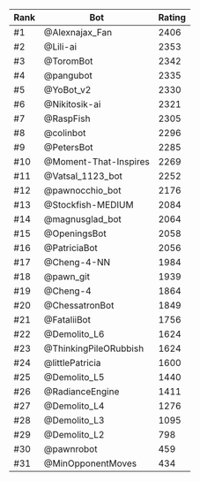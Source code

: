 Rank|Bot|Rating
---|---|---
#1|@Alexnajax_Fan|2406
#2|@Lili-ai|2353
#3|@ToromBot|2342
#4|@pangubot|2335
#5|@YoBot_v2|2330
#6|@Nikitosik-ai|2321
#7|@RaspFish|2305
#8|@colinbot|2296
#9|@PetersBot|2285
#10|@Moment-That-Inspires|2269
#11|@Vatsal_1123_bot|2252
#12|@pawnocchio_bot|2176
#13|@Stockfish-MEDIUM|2084
#14|@magnusglad_bot|2064
#15|@OpeningsBot|2058
#16|@PatriciaBot|2056
#17|@Cheng-4-NN|1984
#18|@pawn_git|1939
#19|@Cheng-4|1864
#20|@ChessatronBot|1849
#21|@FataliiBot|1756
#22|@Demolito_L6|1624
#23|@ThinkingPileORubbish|1624
#24|@littlePatricia|1600
#25|@Demolito_L5|1440
#26|@RadianceEngine|1411
#27|@Demolito_L4|1276
#28|@Demolito_L3|1095
#29|@Demolito_L2|798
#30|@pawnrobot|459
#31|@MinOpponentMoves|434
